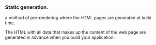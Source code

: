 ### Static generation.
a method of pre-rendering where the HTML pages are generated at build time.

The HTML with all data that makes up the content of the web page are generated in advance when you build your application.